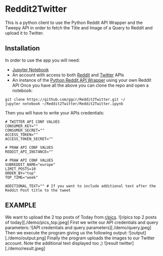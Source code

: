 # Reddit2Twitter
This is a python client to use the Python Reddit API Wrapper and the Tweepy API in order to fetch the Title and Image of a Query to Reddit and upload it to Twitter.

## Installation
In order to use the app you will need:
- [Jupyter Notebook](https://jupyter.org/)
- An account with access to both [Reddit](https://github.com/reddit-archive/reddit/wiki/API) and [Twitter](https://developer.twitter.com/en/docs/twitter-api) APIs
- An instance of the [Python Reddit API Wrapper](https://praw.readthedocs.io/en/latest/getting_started/installation.html) using your own Reddit API
Once you have all the above you can clone the repo and open a notebook:
```
git clone https://github.com/ggcr/Reddit2Twitter.git ~/
jupyter notebook ~/Reddit2Twitter/Reddit2Twitter.ipynb
```
Then you will have to write your APIs credentials:
```
# TWITTER API CONF VALUES
CONSUMER_KEY=""
CONSUMER_SECRET=""
ACCESS_TOKEN=""
ACCESS_TOKEN_SECRET=""

# PRAW API CONF VALUES
REDDIT_API_INSTANCE=""

# PRAW API CONF VALUES
SUBREDDIT_NAME="europe"
LIMIT_POSTS=10
ORDER_BY="top"
TOP_TIME="week"

ADDITIONAL_TEXT="" # If you want to include additional text after the Reddit Post title to the tweet 
```

## EXAMPLE
We want to upload the 2 top posts of Today from [r/pics](https://www.reddit.com/r/pics).
![r/pics top 2 posts of today][./demo/pics_top.jpeg]
First we write our API credentials and query parameters:
![API credentials and query parameters][./demo/query.jpeg]
Then we execute the program giving us the following output:
![output][./demo/output.png]
Finally the program uploads the images to our Twitter account. Note the additional text displayed too ;)
![result twitter][./demo/result.jpeg]